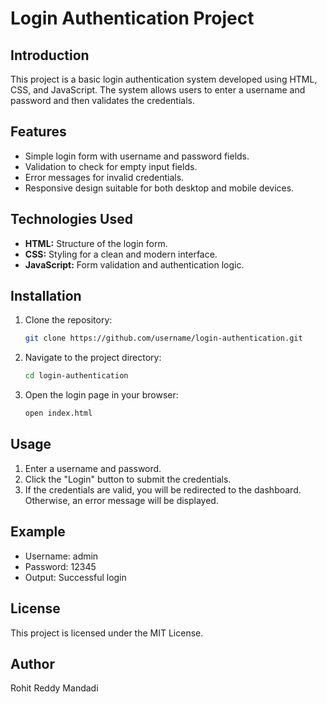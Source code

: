 # Login Authentication Project

## Introduction
This project is a basic login authentication system developed using HTML, CSS, and JavaScript. The system allows users to enter a username and password and then validates the credentials.

## Features
- Simple login form with username and password fields.
- Validation to check for empty input fields.
- Error messages for invalid credentials.
- Responsive design suitable for both desktop and mobile devices.

## Technologies Used
- **HTML:** Structure of the login form.
- **CSS:** Styling for a clean and modern interface.
- **JavaScript:** Form validation and authentication logic.

## Installation
1. Clone the repository:
   ```bash
   git clone https://github.com/username/login-authentication.git
   ```
2. Navigate to the project directory:
   ```bash
   cd login-authentication
   ```
3. Open the login page in your browser:
   ```bash
   open index.html
   ```

## Usage
1. Enter a username and password.
2. Click the "Login" button to submit the credentials.
3. If the credentials are valid, you will be redirected to the dashboard. Otherwise, an error message will be displayed.

## Example
- Username: admin
- Password: 12345
- Output: Successful login

## License
This project is licensed under the MIT License.

## Author
Rohit Reddy Mandadi


